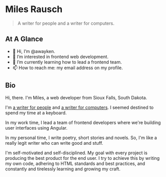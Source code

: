 # Miles Rausch

  > A writer for people and a writer for computers.

## At A Glance

- 👋 Hi, I’m @awayken.
- 👀 I’m interested in frontend web development.
- 🌱 I’m currently learning how to lead a frontend team.
- 📫 How to reach me: my email address on my profile.

## Bio

Hi, there. I'm Miles, a web developer from Sioux Falls, South Dakota.

I'm [a writer for people](http://miles.ink/) and [a writer for computers](https://github.com/awayken). I seemed destined to spend my time at a keyboard.

In my work time, I lead a team of frontend developers where we're building user interfaces using Angular.

In my personal time, I write poetry, short stories and novels. So, I'm like a really legit writer who can write good and stuff.

I'm self-motivated and self-disciplined. My goal with every project is producing the best product for the end user. I try to achieve this by writing my own code, adhering to HTML standards and best practices, and constantly and tirelessly learning and growing my craft.
